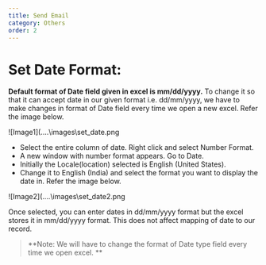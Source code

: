 ```yaml
---
title: Send Email
category: Others
order: 2
---
```


# Set Date Format:
**Default format of Date field given in excel is mm/dd/yyyy.**
To change it so that it can accept date in our given format i.e. dd/mm/yyyy, we have to make changes in format of Date field every time we open a new excel. 
Refer the image below.

![Image1](..\..\images\set_date.png

* Select the entire column of date. Right click and select Number Format.
* A new window with number format appears. Go to Date. 
* Initially the Locale(location) selected is English (United States).
* Change it to English (India) and select the format you want to display the date in.
Refer the image below.

![Image2](..\..\images\set_date2.png

Once selected, you can enter dates in dd/mm/yyyy format but the excel stores it in mm/dd/yyyy format. This does not affect mapping of date to our record.
> **Note: We will have to change the format of Date type field every time we open excel. **

